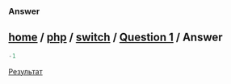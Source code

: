### Answer
[home][go-home] / [php][go-php] / [switch][go-switch] / [Question 1][go-question] / **Answer**
---
```php
-1
```

[Результат][result]

[result]: ./answer-1.md
[go-switch]: ./index.md
[go-php]: ../index.md
[go-home]: ../../index.md
[go-question]: ./question-1.md
